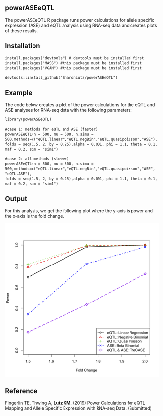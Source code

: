 ## powerASEeQTL
The powerASEeQTL R package runs power calculations for allele specific expression (ASE) and eQTL analysis using RNA-seq data and creates plots of these results.

## Installation
```
install.packages("devtools") # devtools must be installed first
install.packages("MASS") #this package must be installed first
install.packages("VGAM") #this package must be installed first

devtools::install_github("SharonLutz/powerASEeQTL")
```

## Example
The code below creates a plot of the power calculations for the eQTL and ASE analyses for RNA-seq data with the following parameters:
```
library(powerASEeQTL)

#case 1: methods for eQTL and ASE (faster)
powerASEeQTL(n = 500, mu = 500, n.simu = 500,methods=c("eQTL.linear","eQTL.negBin","eQTL.quasipoisson","ASE"),
folds = seq(1.5, 2, by = 0.25),alpha = 0.001, phi = 1.1, theta = 0.1, maf = 0.2, sim = "sim1")

#case 2: all methods (slower)
powerASEeQTL(n = 500, mu = 500, n.simu = 500,methods=c("eQTL.linear","eQTL.negBin","eQTL.quasipoisson","ASE", "eQTL.ASE"),
folds = seq(1.5, 2, by = 0.25),alpha = 0.001, phi = 1.1, theta = 0.1, maf = 0.2, sim = "sim1")
```

## Output
For this analysis, we get the following plot where the y-axis is power and the x-axis is the fold change.

<img src="https://github.com/SharonLutz/powerASEeQTL/blob/master/powerASEeQTLn500Mu500sim1.png" width="500">

## Reference
Fingerlin TE, Thwing A, **Lutz SM**. (2019) Power Calculations for eQTL Mapping and Allele Specific Expression with RNA-seq Data. (Submitted)

